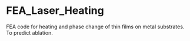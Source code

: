 # FEA_Laser_Heating
FEA code for heating and phase change of thin films on metal substrates. To predict ablation.
